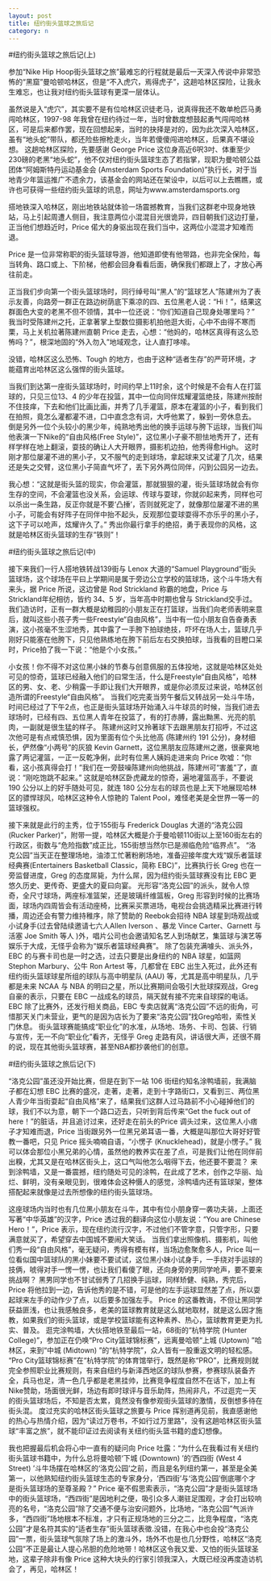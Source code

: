 ```yaml
---
layout: post
title: 纽约街头篮球之旅后记
category: n
---
```


#纽约街头篮球之旅后记(上)

   参加“Nike Hip Hoop街头篮球之旅”最难忘的行程就是最后一天深入传说中非常恐怖的“黑窟”曼哈顿哈林区，但是“不入虎穴，焉得虎子”，这趟哈林区探险，让我永生难忘，也让我对纽约街头篮球有更深一层体认。
   
   虽然说是入“虎穴”，其实要不是有位哈林区识徒老马，说真得我还不敢单枪匹马勇闯哈林区，1997-98 年我曾在纽约待过一年，当时曾数度想鼓起勇气闯闯哈林区，可是后来都作罢，现在回想起来，当时的抉择是对的，因为此次深入哈林区，虽有“地头蛇”带队，都还险些擦枪走火，当年若傻傻闯进哈林区，后果真不堪设想。 这趟哈林区探险，先要感谢 George Price 这位身高近6呎3吋、体重至少230磅的老黑“地头蛇”，他不仅对纽约街头篮球生态了若指掌，现职为曼哈顿公益团体“阿姆斯特丹运动基金会 (Amsterdam Sports Foundation)”执行长，对于当地青少年篮运推广不遗余力，该基金会的网站还在架设中，以后可以上去瞧瞧，或许也可获得一些纽约街头篮球的讯息，网址为www.amsterdamsports.org
   
   搭地铁深入哈林区，刚出地铁站就体验一场震撼教育，当我们这群老中现身地铁站，马上引起周遭人侧目，我注意两位小混混目光很诡异，四目朝我们这边打量，正当他们想趋近时，Price 偌大的身驱出现在我们当中，这两位小混混才知难而退。
   
   Price 是一位非常称职的街头篮球导游，他知道即使有他带路，也非完全保险，每当转角、路口或上、下阶梯，他都会回身看看后面，确保我们都跟上了，才放心再往前走。
   
   正当我们步向第一个街头篮球场时，同行绰号叫“黑人”的“篮球艺人”陈建州为了表示友善，向路旁一群正在路边树荫底下乘凉的四、五位黑老人说：“Hi！”，结果这群面色大变的老黑不但不领情，其中一位还说：“你们知道自己现身处哪里吗？” 我当时受陈建州之托，正拿著掌上型数位摄影机拍他逛大街，心中不由得不寒而栗，马上关机拉著陈建州直朝 Price 走去，心想：“他妈的，哈林区真得有这么恐怖吗？”，根深地固的“外入勿入”地域观念，让人直打哆嗦。
    
   没错，哈林区这么恐怖、Tough 的地方，也由于这种“适者生存”的严苛环境，才能蕴育出哈林区这么强悍的街头篮球。
    
   当我们到达第一座街头篮球场时，时间约早上11时余，这个时候是不会有人在打篮球的，只见三位13、4 的少年在投篮，其中一位向同伴炫耀灌篮绝技，陈建州按耐不住技痒，下去和他们比画比画，并秀了几手灌篮，原本在灌篮的小子，看到我们在拍照，竟怎么灌都灌不进，口中直念念有词，大呼他累了，躲到一旁休息去。 倒是另外一位个头较小的黑少年，纯熟地秀出他的换手运球与胯下运球，当我们叫他表演一下Nike的“自由风格(Free Style)”，这位黑小子豪不胆怯地秀开了，还有样学样在地上翻滚，耍技的确让人大开眼界，摄影机边拍，他秀得愈High。 这时刚才那位屡灌不进的黑小子，又不服气的走到球场，拿起球来又试灌了几次，结果还是失之交臂，这位黑小子简直气坏了，丢下另外两位同伴，闪到公园另一边去。
   
   我心想：“这就是街头篮的现实，你会灌篮，那就狠狠的灌，街头篮球场就会有你生存的空间，不会灌篮也没关系，会运球、传球与耍球，你就卯起来秀，同样也可以杀出一条生路，反正你就是不要‘凸捶’，否则就死定了，就像那位屡灌不进的黑小子，可能会有好阵子在同伴中抬不起头，反观那位耍球耍得不亦乐乎的黑小子，这下子可以呛声，炫耀许久了。” 秀出你最行拿手的绝招，勇于表现你的风格，这就是哈林区街头篮球的生存“铁则”！

#纽约街头篮球之旅后记(中) 

   接下来我们一行人搭地铁转战139街与 Lenox 大道的“Samuel Playground”街头篮球场，这个球场在平曰上学期间是属于旁边公立学校的篮球场，这个斗牛场大有来头，据 Price 所说，这边曾是 Rod Strickland 称霸的地盘，Price 与 Strickland年纪相彷，皆约 34、5 岁，当年高中时期也曾与 Strickland交手过。 我们造访时，正有一群大概是幼稚园的小朋友正在打篮球，当我们向老师表明来意后，就叫这些小孩子秀一些Freestyle“自由风格”，当中有一位小朋友自告奋勇表演，这小孩毫不生涩地秀，其中露了一手胯下拍球绝技，吓坏在场人士，篮球几乎刚好只能塞在他胯下，只见他熟练地在胯下前后左右交换拍球，当我看的目瞪口呆时，Price拍了我一下说：“他是个小女孩。”
   
   小女孩！你不得不对这位黑小妹的节奏与创意佩服的五体投地，这就是哈林区处处可见的惊奇，篮球已经融入他们的曰常生活，什么是Freestyle“自由风格”，哈林区的男、女、老、少稍露一手即让我们大开眼界，或是你必须反过来说，哈林区创造所谓的Freestyle“自由风格”。 当我们吃完麦当劳午餐后又转战另一处斗牛场，时间已经过了下午2点，也正是街头篮球场开始涌入斗牛球员的时候，当我们进去球场时，已经有四、五位黑人青年在投篮了，有的打赤膊，露出黝黑、光亮的肌肉，一副就是很生猛的样子。 陈建州这时又拎著球下去跟黑朋友打招呼，不过这次他可是有点戒慎恐惧，因为里面有位个头比他高 (陈建州约 191 公分)，身材细长，俨然像“小两号”的灰狼 Kevin Garnett，这位黑朋友应陈建州之邀，很豪爽地露了两记灌篮，一正一反乾净俐，此时有位黑人姨妈走进来向 Price 吹嘘：“你看，这小孩真得会打！”我们在一旁鼓噪陈建州向他挑战，陈建州可“害羞”了，直说：“刚吃饱跳不起来。” 这就是哈林区卧虎藏龙的惊奇，遍地灌篮高手，不要说 190 公分以上的好手随处可见，就连 180 公分左右的球员也是上天下地展现哈林区的骠悍球风，哈林区这种令人惊艳的 Talent Pool，难怪老美是全世界一等一的篮球强权。

   接下来就是此行的主秀，位于155街与 Frederick Douglas 大道的“洛克公园 (Rucker Parker)”，附带一提，哈林区大概是介于曼哈顿110街以上至160街左右的行政区，街数与“危险指数”成正比，155街想当然尔已是濒临危险“临界点”。 “洛克公园”当天正在整理场地，油漆工忙著粉刷场地，准备迎接年度大戏“娱乐者篮球经典赛(Entertainers Basketball Classic，简称 EBC)”，比赛执行长 Greg 也在一旁监督进度，Greg 的态度屌毙，为什么屌，因为纽约街头篮球赛没有比 EBC 更悠久历史、更传奇、更盛大的夏曰向宴。 光形容“洛克公园”的派头，就令人惊奇，全尺寸球场，两座标准篮架，还是玻璃纤维篮板，Greg 形容到时候的比赛场面，球场内四周皆会有活动座椅，比赛采买票进场，电视台会挑选精采比赛进行转播，周边还会有警力维持稚序，除了赞助的 Reebok会招待 NBA 球星到场观战或小试身手(过去曾陆续邀请七六人Allen Iverson 、暴龙 Vince Carter、Garnett 与活塞 Joe Smith 等人 )外，唱片公司也会邀请知名艺人到场献艺，集篮球与演艺等娱乐于大成，无怪乎会称为“娱乐者篮球经典赛”。 除了包装充满噱头、派头外，EBC 的与赛卡司也是一时之选，过去只要是出身纽约的 NBA 球星，如篮网 Stephon Marbury、公牛 Ron Artest 等，几都曾在 EBC 出生入死过，此外还有纽约街头篮球球星所组的球队与高中明星队 (AAU) 等，尤其是高中明星队，几乎都是未来 NCAA 与 NBA 的明曰之星，所以比赛期间会吸引大批球探观战，Greg 自豪的表示，只要在 EBC 一战成名的球员，隔天就有接不完来自球探的电话。 EBC 除了比赛外，还发行相关商品，EBC 专卖店就离“洛克公园”不远的街角，可惜那天关门未营业，更气的是因为店长为了要来“洛克公园”找Greg哈啦，索性关门休息。 街头篮球赛能搞成“职业化”的水准，从场地、场务、卡司、包装、行销与宣传，无一不向“职业化”看齐，无怪乎 Greg 走路有风，讲话很大声，还很不屑的说，现在其他街头篮球赛，甚至NBA都抄袭他们的创意。

#纽约街头篮球之旅后记(下)

   “洛克公园”虽还没开始比赛，但是在到下一站 106 街纽约知名涂鸭墙前，我满脑子都在幻想 EBC 比赛的盛况，走著，走著，走到十字路街口，又看到三、两位黑人青少年当街耍起“自由风格”来了，结果我们这群人过马路前不小心碰掉他们的球，我们不以为意，朝下一个路口迈去，只听到背后传来“Get the fuck out of here！”的脏话，并且追讨过来，还好走在前头的Price 调头过来，这位黑人小痞子才知难而退，Price 当街跟另外一位黑兄弟耳语一番，大概是叫那位大哥好好管教一番吧，只见 Price 摇头喃喃自语，“小愣子 (Knucklehead)，就是小愣子。” 我可以体会那位小黑兄弟的心情，虽然他的教养实在差了点，可是我们让他在同伴前出糗，尤其又是在哈林区街头上，这口气叫他怎么咽得下去，他还要不要混？ 来到涂鸭墙，又是一番震撼，纽约随处可见的涂鸭，在此成了艺术，创作之华丽、灿烂、鲜明，没有亲眼见到，很难体会这种慑人的感觉，涂鸭墙内还有篮球架，整体搭配起来就像是过去所想像的纽约街头篮球场。

   这座球场内当时也有几位黑小朋友在斗牛，其中有位小朋身穿一袭功夫装，上面还写著“中华英雄”的汉字，Price 透过我的翻译向这位小朋友说：“You are Chinese Hero！”，Price 表示，现在纽约流行汉字，不过他们不管字意，只管字形，只要满意就买了，希望穿去中国城不要闹大笑话。 当我们拿出照像机、摄影机，叫他们秀一段“自由风格”，毫无疑问，秀得有模有样，当场边愈聚愈多人，Price 叫一位看似国中篮球队的黑小妹要不要试试，这位黑小妹小试身手，一手绕对手运球的技俩，唬得对手一愣一愣，也让我们看傻了眼，还向身旁的男同学呛声，要不要来挑战啊？ 黑男同学也不甘试弱秀了几招换手运球，同样矫健、纯熟，秀完后，Price 将他拉到一边，告诉他秀的是不错，可是他的左手运球显然差了点，所以耍起球来左手的动作少了点，以后要多加强左手。 Price 的这番教诲，不但让黑同学获益匪浅，也让我感触良多，老美的篮球教育就是这么就地取材，就是这么因才施教，如果我们的街头篮球，或是学校篮球能有这种素养、热心，篮球教育更更为扎实、普及。 逛完涂鸭墙，大伙搭地铁至最后一站，68街的“杭特学院 (Hunter College)”，参加正在仍唤“Pro City篮球锦标赛”，远离曼哈顿“上城 (Uptown) ”哈林区，来到“中城 (Midtown) ”的“杭特学院”，众人皆有一股重返文明的轻松感。 “Pro City篮球锦标赛”在“杭特学院”的体育馆举行，既然是称“PRO”，比赛规则就完全参照职业比赛规则，有来自纽约与新泽西地区的球队参赛，参赛球队装备齐全，兵马也足，清一色几乎都是老黑挂帅，比赛竞争程度自然不在话下，加上有Nike赞助，场面很光鲜，场边有即时球评与音乐助阵，热闹非凡，不过逛完一天的街头篮球场后，不知是否太累，竟然没有像参观街头篮球的激情，反倒想多待在街头混。 度过充实的哈林区街头篮球之旅要与 Price 挥别道再见前，我直感谢他的热心与热情介绍，因为“读过万卷书，不如行过万里路”，没有这趟哈林区街头篮球“丰富之旅”，就不能印证过去阅读有关纽约街头篮书籍的虚幻想像。
   
   我也把握最后机会将心中一直有的疑问向 Price 吐露：“为什么在我看过有关纽约街头篮球书籍中，为什么总将曼哈顿‘下城 (Downtown) ’的‘西四街 (West 4 Street) ’斗牛场摆在哈林区的‘洛克公园’之前，而且是名列纽约第一，甚至是全美第一，以他熟知纽约街头篮球生态的专家身分，‘西四街’与‘洛克公园’倒底哪个才是街头篮球场的至尊圣殿？” Price 毫不假思索表示，“洛克公园”才是街头篮球场中的街头篮球场，“西四街”是因地利之便，吸引众多人潮驻足围观，才会打出较响亮的名号，“洛克公园”除了交通不便与治安问题外，比场地，“洛克公园”气派许多，“西四街”场地根本不标准，才只有正规场地的三分之二，比竞争程度，“洛克公园”才是名符其实的“适者生存”街头篮球表徵.没错，在我心中也会投“洛克公园”一票，街头篮球气氛除了场上的激斗外，场外不也是也几分野性，哈林区“洛克公园”不正是最让人提心吊胆的危险地带！哈林区这令我又爱、又怕的街头篮球圣地，这辈子除非有像 Price 这种大块头的行家引领我深入，大既已经没再度造访机会了，再见，哈林区！